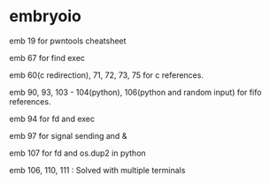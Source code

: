 # embryoio

emb 19 for pwntools cheatsheet

emb 67 for find exec

emb 60(c redirection), 71, 72, 73, 75 for c references.

emb 90, 93, 103 - 104(python), 106(python and random input) for fifo references.

emb 94 for fd and exec&#x20;

emb 97 for signal sending and &

emb 107 for fd and os.dup2 in python



emb 106, 110, 111 : Solved with multiple terminals
